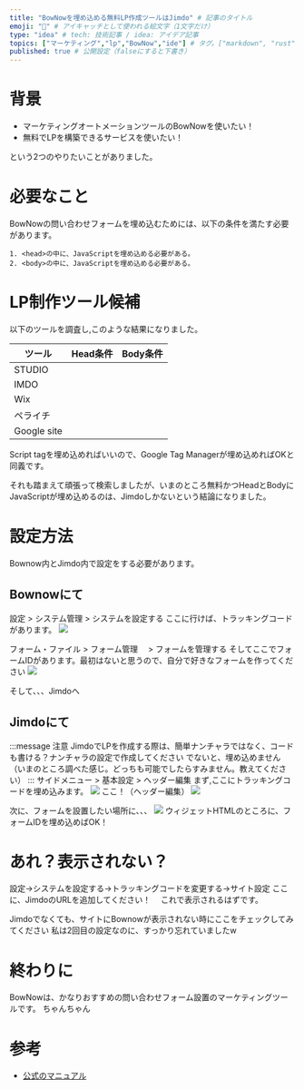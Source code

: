 ```yaml
---
title: "BowNowを埋め込める無料LP作成ツールはJimdo" # 記事のタイトル
emoji: "🐶" # アイキャッチとして使われる絵文字（1文字だけ）
type: "idea" # tech: 技術記事 / idea: アイデア記事
topics: ["マーケティング","lp","BowNow","ide"] # タグ。["markdown", "rust", "aws"]のように指定する
published: true # 公開設定（falseにすると下書き）
---
```

# 背景
- マーケティングオートメーションツールのBowNowを使いたい！
- 無料でLPを構築できるサービスを使いたい！

という2つのやりたいことがありました。

# 必要なこと
BowNowの問い合わせフォームを埋め込むためには、以下の条件を満たす必要があります。

```
1. <head>の中に、JavaScriptを埋め込める必要がある。
2. <body>の中に、JavaScriptを埋め込める必要がある。
```

# LP制作ツール候補
以下のツールを調査し,このような結果になりました。

| ツール | Head条件 | Body条件 |
| ---- | ---- | ---- |
| STUDIO 
| IMDO
| Wix
| ペライチ
| Google site


Script tagを埋め込めればいいので、Google Tag Managerが埋め込めればOKと同義です。

それも踏まえて頑張って検索しましたが、いまのところ無料かつHeadとBodyにJavaScriptが埋め込めるのは、Jimdoしかないという結論になりました。


# 設定方法
Bownow内とJimdo内で設定をする必要があります。

## Bownowにて
設定 > システム管理 > システムを設定する
ここに行けば、トラッキングコードがあります。
![](https://storage.googleapis.com/zenn-user-upload/98f754f2426d-20220727.png)

フォーム・ファイル > フォーム管理　 > フォームを管理する
そしてここでフォームIDがあります。最初はないと思うので、自分で好きなフォームを作ってください
![](https://storage.googleapis.com/zenn-user-upload/cbf21b2ea017-20220727.png)

そして、、、Jimdoへ
## Jimdoにて
:::message
注意
JimdoでLPを作成する際は、簡単ナンチャラではなく、コードも書ける？ナンチャラの設定で作成してください
でないと、埋め込めません（いまのところ調べた感じ。どっちも可能でしたらすみません。教えてください）
:::
サイドメニュー > 基本設定 > ヘッダー編集
まず,ここにトラッキングコードを埋め込みます。
![](https://storage.googleapis.com/zenn-user-upload/963dc005a7f2-20220727.png)
ここ！（ヘッダー編集）
![](https://storage.googleapis.com/zenn-user-upload/6bcb573cfdd8-20220727.png)


次に、フォームを設置したい場所に、、、
![](https://storage.googleapis.com/zenn-user-upload/5c27e819869d-20220727.png)
ウィジェットHTMLのところに、フォームIDを埋め込めばOK！

# あれ？表示されない？

設定→システムを設定する→トラッキングコードを変更する→サイト設定
ここに、JimdoのURLを追加してください！　
これで表示されるはずです。

Jimdoでなくても、サイトにBownowが表示されない時にここをチェックしてみてください
私は2回目の設定なのに、すっかり忘れていましたw

# 終わりに
BowNowは、かなりおすすめの問い合わせフォーム設置のマーケティングツールです。
ちゃんちゃん

# 参考
- [公式のマニュアル](https://manual.bow-now.jp/)


